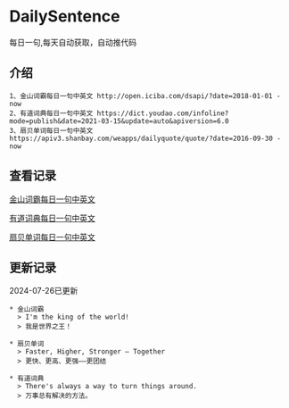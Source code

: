 # DailySentence

每日一句,每天自动获取，自动推代码

## 介绍

```
1、金山词霸每日一句中英文 http://open.iciba.com/dsapi/?date=2018-01-01 - now
2、有道词典每日一句中英文 https://dict.youdao.com/infoline?mode=publish&date=2021-03-15&update=auto&apiversion=6.0
3、扇贝单词每日一句中英文 https://apiv3.shanbay.com/weapps/dailyquote/quote/?date=2016-09-30 - now
```

## 查看记录

[金山词霸每日一句中英文](./data/iciba/)

[有道词典每日一句中英文](./data/youdao/)

[扇贝单词每日一句中英文](./data/shanbay/)

## 更新记录
2024-07-26已更新 
```
* 金山词霸
  > I'm the king of the world!
  > 我是世界之王！

* 扇贝单词
  > Faster, Higher, Stronger – Together
  > 更快、更高、更强——更团结

* 有道词典
  > There's always a way to turn things around.
  > 万事总有解决的方法。

```
